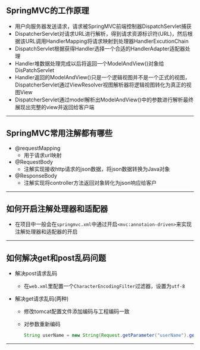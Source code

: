 ## SpringMVC的工作原理

- 用户向服务器发送请求，请求被SpringMVC前端控制器DispatchServlet捕获
- DispatcherServlet对请求URL进行解析，得到请求资源标识符(URL)，然后根据该URL调用HandlerMapping将请求映射到处理器HandlerExcutionChain
- DispatchServlet根据获得Handler选择一个合适的HandlerAdapter适配器处理
- Handler堆数据处理完成以后将返回一个ModelAndView()对象给DisPatchServlet
- Handler返回的ModelAndView()只是一个逻辑视图并不是一个正式的视图，DispatcherServlet通过ViewResolver视图解析器将逻辑视图转化为真正的视图View
- DispatcherServlet通过model解析出ModelAndView()中的参数进行解析最终展现出完整的view并返回给客户端

---

## SpringMVC常用注解都有哪些

- @requestMapping
  - 用于请求url映射
- @RequestBody
  - 注解实现接收http请求的json数据，将json数据转换为Java对象
- @ResponseBody
  - 注解实现将controller方法返回对象转化为json响应给客户

---

## 如何开启注解处理器和适配器

- 在项目中一般会在`springmvc.xml`中通过开启`<mvc:annotaion-driven>`来实现注解处理器和适配器的开启

---

## 如何解决get和post乱码问题

- 解决post请求乱码

  - 在`web.xml`里配置一个`CharacterEncodingFilter`过滤器，设置为`utf-8`

- 解决get请求乱码(两种)

  - 修改tomcat配置文件添加编码与工程编码一致

  - 对参数重新编码

    ```java
    String userName = new String(Request.getParameter("userName").getBytes("ISO8859-1"),"utf-8");
    ```

---

